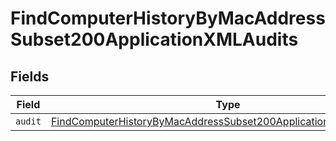 # FindComputerHistoryByMacAddressSubset200ApplicationXMLAudits


## Fields

| Field                                                                                                                                                             | Type                                                                                                                                                              | Required                                                                                                                                                          | Description                                                                                                                                                       |
| ----------------------------------------------------------------------------------------------------------------------------------------------------------------- | ----------------------------------------------------------------------------------------------------------------------------------------------------------------- | ----------------------------------------------------------------------------------------------------------------------------------------------------------------- | ----------------------------------------------------------------------------------------------------------------------------------------------------------------- |
| `audit`                                                                                                                                                           | [FindComputerHistoryByMacAddressSubset200ApplicationXMLAuditsAudit](../../models/operations/findcomputerhistorybymacaddresssubset200applicationxmlauditsaudit.md) | :heavy_minus_sign:                                                                                                                                                | N/A                                                                                                                                                               |